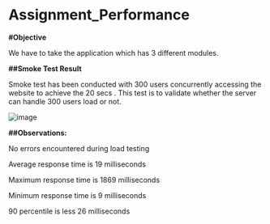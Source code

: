 # Assignment_Performance

**#Objective**
 
  We have to take the application which has 3 different modules.

**##Smoke Test Result**
  
  Smoke test has been conducted with 300 users concurrently accessing the website to achieve the 20 secs . This test is to validate whether the server can handle 300 users load or not. 

![image](https://github.com/aayushvohra/Assignment_Performance/assets/63470563/8581283a-e2f1-4e50-87d9-084f80278fd5)



**##Observations:**

 No errors encountered during load testing

Average  response time is 19 milliseconds

Maximum response time is 1869 milliseconds

Minimum response time is 9 milliseconds

90 percentile is less 26 milliseconds
